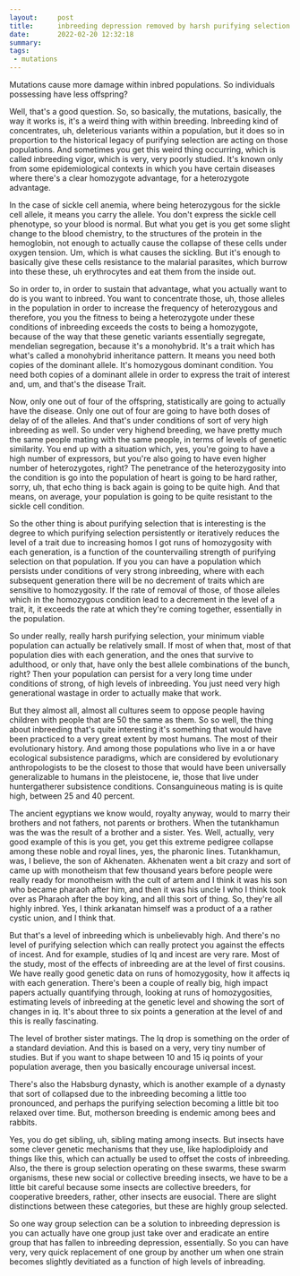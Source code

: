 ```yaml
---
layout:     post
title:      inbreeding depression removed by harsh purifying selection
date:       2022-02-20 12:32:18
summary:    
tags:
 - mutations
---
```


Mutations cause more damage within inbred populations. So individuals possessing have less offspring?

Well, that's a good question. So, so basically, the mutations, basically, the way it works is, it's a weird thing with within breeding. Inbreeding kind of concentrates, uh, deleterious variants within a population, but it does so in proportion to the historical legacy of purifying selection are acting on those populations. And sometimes you get this weird thing occurring, which is called inbreeding vigor, which is very, very poorly studied. It's known only from some epidemiological contexts in which you have certain diseases where there's a clear homozygote advantage, for a heterozygote advantage.

In the case of sickle cell anemia, where being heterozygous for the sickle cell allele, it means you carry the allele. You don't express the sickle cell phenotype, so your blood is normal. But what you get is you get some slight change to the blood chemistry, to the structures of the protein in the hemoglobin, not enough to actually cause the collapse of these cells under oxygen tension. Um, which is what causes the sickling. But it's enough to basically give these cells resistance to the malarial parasites, which burrow into these these, uh erythrocytes and eat them from the inside out. 

So in order to, in order to sustain that advantage, what you actually want to do is you want to inbreed. You want to concentrate those, uh, those alleles in the population in order to increase the frequency of heterozygous and therefore, you you the fitness to being a heterozygote under these conditions of inbreeding exceeds the costs to being a homozygote, because of the way that these genetic variants essentially segregate, mendelian segregation, because it's a monohybrid. It's a trait which has what's called a monohybrid inheritance pattern. It means you need both copies of the dominant allele. It's homozygous dominant condition. You need both copies of a dominant allele in order to express the trait of interest and, um, and that's the disease Trait.

Now, only one out of four of the offspring, statistically are going to actually have the disease. Only one out of four are going to have both doses of delay of of the alleles. And that's under conditions of sort of very high inbreeding as well. So under very highend breeding, we have pretty much the same people mating with the same people, in terms of levels of genetic similarity. You end up with a situation which, yes, you're going to have a high number of expressors, but you're also going to have even higher number of heterozygotes, right? The penetrance of the heterozygosity into the condition is go into the population of heart is going to be hard rather, sorry, uh, that echo thing is back again is going to be quite high. And that means, on average, your population is going to be quite resistant to the sickle cell condition.

So the other thing is about purifying selection that is interesting is the degree to which purifying selection persistently or iteratively reduces the level of a trait due to increasing homos I got runs of homozygosity with each generation, is a function of the countervailing strength of purifying selection on that population. If you you can have a population which persists under conditions of very strong inbreeding, where with each subsequent generation there will be no decrement of traits which are sensitive to homozygosity. If the rate of removal of those, of those alleles which in the homozygous condition lead to a decrement in the level of a trait, it, it exceeds the rate at which they're coming together, essentially in the population.

So under really, really harsh purifying selection, your minimum viable population can actually be relatively small. If most of when that, most of that population dies with each generation, and the ones that survive to adulthood, or only that, have only the best allele combinations of the bunch, right? Then your population can persist for a very long time under conditions of strong, of high levels of inbreeding. You just need very high generational wastage in order to actually make that work. 

But they almost all, almost all cultures seem to oppose people having children with people that are 50 the same as them. So so well, the thing about inbreeding that's quite interesting it's something that would have been practiced to a very great extent by most humans. The most of their evolutionary history. And among those populations who live in a or have ecological subsistence paradigms, which are considered by evolutionary anthropologists to be the closest to those that would have been universally generalizable to humans in the pleistocene, ie, those that live under huntergatherer subsistence conditions. Consanguineous mating is is quite high, between 25 and 40 percent.

The ancient egyptians we know would, royalty anyway, would to marry their brothers and not fathers, not parents or brothers. When the tutankhamun was the was the result of a brother and a sister. Yes. Well, actually, very good example of this is you get, you get this extreme pedigree collapse among these noble and royal lines, yes, the pharonic lines. Tutankhamun, was, I believe, the son of Akhenaten. Akhenaten went a bit crazy and sort of came up with monotheism that few thousand years before people were really ready for monotheism with the cult of artem and I think it was his son who became pharaoh after him, and then it was his uncle I who I think took over as Pharaoh after the boy king, and all this sort of thing. So, they're all highly inbred. Yes, I think arkanatan himself was a product of a a rather cystic union, and I think that.

But that's a level of inbreeding which is unbelievably high. And there's no level of purifying selection which can really protect you against the effects of incest. And for example, studies of Iq and incest are very rare. Most of the study, most of the effects of inbreeding are at the level of first cousins. We have really good genetic data on runs of homozygosity, how it affects iq with each generation. There's been a couple of really big, high impact papers actually quantifying through, looking at runs of homozygosities, estimating levels of inbreeding at the genetic level and showing the sort of changes in iq. It's about three to six points a generation at the level of and this is really fascinating.

The level of brother sister matings. The Iq drop is something on the order of a standard deviation. And this is based on a very, very tiny number of studies. But if you want to shape between 10 and 15 iq points of your population average, then you basically encourage universal incest. 

There's also the Habsburg dynasty, which is another example of a dynasty that sort of collapsed due to the inbreeding becoming a little too pronounced, and perhaps the purifying selection becoming a little bit too relaxed over time. But, motherson breeding is endemic among bees and rabbits. 

Yes, you do get sibling, uh, sibling mating among insects. But insects have some clever genetic mechanisms that they use, like haplodiploidy and things like this, which can actually be used to offset the costs of inbreeding. Also, the there is group selection operating on these swarms, these swarm organisms, these new social or collective breeding insects, we have to be a little bit careful because some insects are collective breeders, for cooperative breeders, rather, other insects are eusocial. There are slight distinctions between these categories, but these are highly group selected. 

So one way group selection can be a solution to inbreeding depression is you can actually have one group just take over and eradicate an entire group that has fallen to inbreeding depression, essentially. So you can have very, very quick replacement of one group by another um when one strain becomes slightly devitiated as a function of high levels of inbreading.